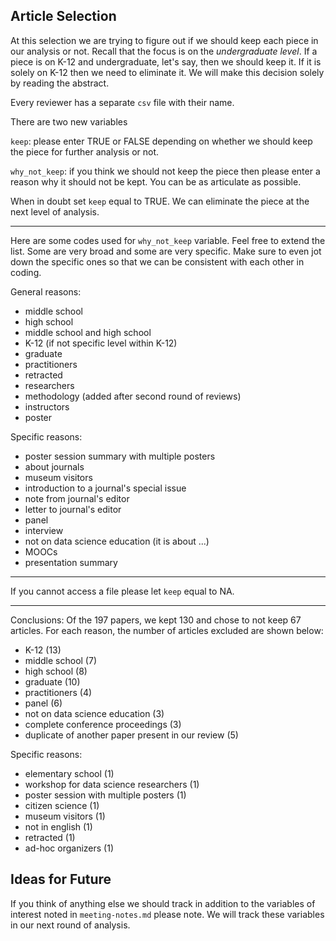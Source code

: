 ## Article Selection


At this selection we are trying to figure out if we should keep each piece in our analysis or not. Recall that the focus is on the *undergraduate level*. If a piece is on K-12 and undergraduate, let's say, then we should keep it. If it is solely on K-12 then we need to eliminate it. We will make this decision solely by reading the abstract. 

Every reviewer has a separate `csv` file with their name. 

There are two new variables 

`keep`: please enter TRUE or FALSE depending on whether we should keep the piece for further analysis or not.

`why_not_keep`: if you think we should not keep the piece then please enter a reason why it should not be kept. You can be as articulate as possible.

When in doubt set `keep` equal to TRUE. We can eliminate the piece at the next level of analysis.

---

Here are some codes used for `why_not_keep` variable. Feel free to extend the list. Some are very broad and some are very specific. Make sure to even jot down the specific ones so that we can be consistent with each other in coding.

General reasons:

- middle school
- high school
- middle school and high school
- K-12 (if not specific level within K-12)
- graduate
- practitioners
- retracted 
- researchers
- methodology (added after second round of reviews)
- instructors
- poster


Specific reasons:

- poster session summary with multiple posters
- about journals
- museum visitors
- introduction to a journal's special issue
- note from journal's editor
- letter to journal's editor
- panel
- interview
- not on data science education (it is about ...)
- MOOCs
- presentation summary

---

If you cannot access a file please let `keep` equal to NA.

---

Conclusions: Of the 197 papers, we kept 130 and chose to not keep 67 articles. For each reason, the number of articles excluded are shown below:

- K-12 (13)
- middle school (7)
- high school (8)
- graduate (10)
- practitioners (4)
- panel (6)
- not on data science education (3)
- complete conference proceedings (3) 
- duplicate of another paper present in our review (5)

Specific reasons:

- elementary school (1)
- workshop for data science researchers (1)
- poster session with multiple posters (1)
- citizen science (1)
- museum visitors (1)
- not in english (1)
- retracted (1) 
- ad-hoc organizers (1)




## Ideas for Future

If you think of anything else we should track in addition to the variables of interest noted in `meeting-notes.md` please note. We will track these variables in our next round of analysis. 
